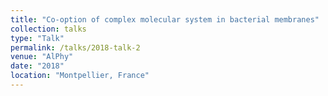 ```yaml
---
title: "Co‑option of complex molecular system in bacterial membranes"
collection: talks
type: "Talk"
permalink: /talks/2018-talk-2
venue: "AlPhy"
date: "2018"
location: "Montpellier, France"
---
```


